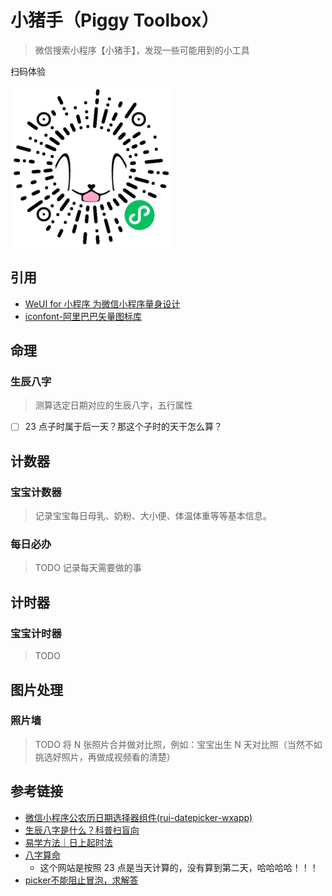 # 小猪手（Piggy Toolbox）

> 微信搜索小程序【小猪手】，发现一些可能用到的小工具

扫码体验

![小程序码](./images/share/mp-qr-code.jpg)

## 引用

- [WeUI for 小程序 为微信小程序量身设计](https://github.com/Tencent/weui-wxss)
- [iconfont-阿里巴巴矢量图标库](https://www.iconfont.cn/)

## 命理

### 生辰八字

> 测算选定日期对应的生辰八字，五行属性

- [ ] 23 点子时属于后一天？那这个子时的天干怎么算？

## 计数器

### 宝宝计数器

> 记录宝宝每日母乳、奶粉、大小便、体温体重等等基本信息。

### 每日必办

> TODO 记录每天需要做的事


## 计时器

### 宝宝计时器

> TODO

## 图片处理

### 照片墙

> TODO 将 N 张照片合并做对比照，例如：宝宝出生 N 天对比照（当然不如挑选好照片，再做成视频看的清楚）

## 参考链接

- [微信小程序公农历日期选择器组件(rui-datepicker-wxapp)](https://github.com/chenruifu/rui-datepicker-wxapp)
- [生辰八字是什么？科普扫盲向](https://zhuanlan.zhihu.com/p/471294437)
- [易学方法｜日上起时法](https://zhuanlan.zhihu.com/p/26102368)
- [八字算命](https://www.buyiju.com/bazi/#csshow)
  - 这个网站是按照 23 点是当天计算的，没有算到第二天，哈哈哈哈！！！
- [picker不能阻止冒泡，求解答](https://developers.weixin.qq.com/community/develop/doc/000a429d7243d84c1057ab81350800)
